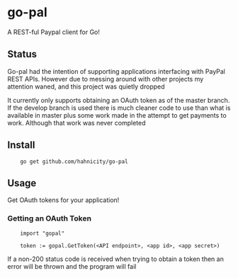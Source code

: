 go-pal
======

A REST-ful Paypal client for Go!

## Status
Go-pal had the intention of supporting applications interfacing with PayPal REST APIs. 
However due to messing around with other projects my attention waned, and this project
was quietly dropped

It currently only supports obtaining an OAuth token as of the master branch. If the 
develop branch is used there is much cleaner code to use than what is available in 
master plus some work made in the attempt to get payments to work. Although that
work was never completed

## Install

        go get github.com/hahnicity/go-pal

## Usage
Get OAuth tokens for your application!

### Getting an OAuth Token
        
        import "gopal"

        token := gopal.GetToken(<API endpoint>, <app id>, <app secret>)

If a non-200 status code is received when trying to obtain a token then an
error will be thrown and the program will fail
